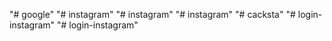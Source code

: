 "# google" 
"# instagram" 
"# instagram" 
"# instagram" 
"# cacksta" 
"# login-instagram" 
"# login-instagram" 
